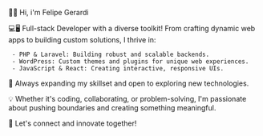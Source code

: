 👋😁 Hi, i'm Felipe Gerardi

💻🖥️ Full-stack Developer with a diverse toolkit! From crafting dynamic web apps to building custom solutions, I thrive in:

     - PHP & Laravel: Building robust and scalable backends.
     - WordPress: Custom themes and plugins for unique web experiences.
     - JavaScript & React: Creating interactive, responsive UIs.

🔧 Always expanding my skillset and open to exploring new technologies.

💡 Whether it's coding, collaborating, or problem-solving, I'm passionate about pushing boundaries and creating something meaningful.

🚀 Let's connect and innovate together!
